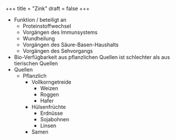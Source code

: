 +++
title = "Zink"
draft = false
+++

-   Funktion / beteiligt an
    -   Proteinstoffwechsel
    -   Vorgängen des Immunsystems
    -   Wundheilung
    -   Vorgängen des Säure-Basen-Haushalts
    -   Vorgängen des Sehvorgangs
-   Bio-Verfügbarkeit aus pflanzlichen Quellen ist schlechter als aus tierischen Quellen
-   Quellen
    -   Pflanzlich
        -   Vollkorngetreide
            -   Weizen
            -   Roggen
            -   Hafer
        -   Hülsenfrüchte
            -   Erdnüsse
            -   Sojabohnen
            -   Linsen
        -   Samen
